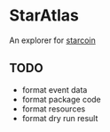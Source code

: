 # StarAtlas

An explorer for [starcoin](https://starcoin.org/)

## TODO

- format event data
- format package code
- format resources
- format dry run result
